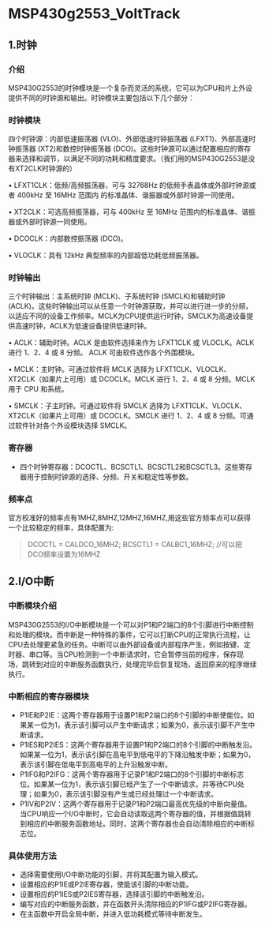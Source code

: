 # MSP430g2553_VoltTrack
## 1.时钟
### 介绍
MSP430G2553的时钟模块是一个复杂而灵活的系统，它可以为CPU和片上外设提供不同的时钟源和输出。时钟模块主要包括以下几个部分：
### 时钟模块
四个时钟源：内部低速振荡器 (VLO)、外部低速时钟振荡器 (LFXT1)、外部高速时钟振荡器 (XT2)和数控时钟振荡器 (DCO)。这些时钟源可以通过配置相应的寄存器来选择和调节，以满足不同的功耗和精度要求。（我们用的MSP430G2553是没有XT2CLK时钟源的）

• LFXT1CLK：低频/高频振荡器，可与 32768Hz 的低频手表晶体或外部时钟源或者 400kHz 至 16MHz 范围内
的标准晶体、谐振器或外部时钟源一同使用。

• XT2CLK：可选高频振荡器，可与 400kHz 至 16MHz 范围内的标准晶体、谐振器或外部时钟源一同使用。

• DCOCLK：内部数控振荡器 (DCO)。

• VLOCLK：具有 12kHz 典型频率的内部超低功耗低频振荡器。

### 时钟输出
三个时钟输出：主系统时钟 (MCLK)、子系统时钟 (SMCLK)和辅助时钟 (ACLK)。这些时钟输出可以从任意一个时钟源获取，并可以进行进一步的分频，以适应不同的设备工作频率。MCLK为CPU提供运行时钟，SMCLK为高速设备提供高速时钟，ACLK为低速设备提供低速时钟。

• ACLK：辅助时钟。ACLK 是由软件选择来作为 LFXT1CLK 或 VLOCLK。ACLK 进行 1、2、4 或 8 分频。
ACLK 可由软件选作各个外围模块。

• MCLK：主时钟。可通过软件将 MCLK 选择为 LFXT1CLK、VLOCLK、XT2CLK（如果片上可用）或 
DCOCLK。MCLK 进行 1、2、4 或 8 分频。MCLK 用于 CPU 和系统。

• SMCLK：子主时钟。可通过软件将 SMCLK 选择为 LFXT1CLK、VLOCLK、XT2CLK（如果片上可用）或 
DCOCLK。SMCLK 进行 1、2、4 或 8 分频。可通过软件针对各个外设模块选择 SMCLK。

### 寄存器
-   四个时钟寄存器：DCOCTL、BCSCTL1、BCSCTL2和BCSCTL3。这些寄存器用于控制时钟源的选择、分频、开关和稳定性等参数。

### 频率点
官方校准好的频率点有1MHZ,8MHZ,12MHZ,16MHZ,用这些官方频率点可以获得一个比较稳定的频率，具体配置为:

> DCOCTL = CALDCO_16MHZ;
> BCSCTL1 = CALBC1_16MHZ;
> //可以把DCO频率设置为16MHZ
## 2.I/O中断
### 中断模块介绍
MSP430G2553的I/O中断模块是一个可以对P1和P2端口的8个引脚进行中断控制和处理的模块。而中断是一种特殊的事件，它可以打断CPU的正常执行流程，让CPU去处理更紧急的任务。中断可以由外部设备或内部程序产生，例如按键、定时器、串口等。当CPU检测到一个中断请求时，它会暂停当前的程序，保存现场，跳转到对应的中断服务函数执行，处理完毕后恢复现场，返回原来的程序继续执行。
### 中断相应的寄存器模块
-   P1IE和P2IE：这两个寄存器用于设置P1和P2端口的8个引脚的中断使能位。如果某一位为1，表示该引脚可以产生中断请求；如果为0，表示该引脚不产生中断请求。
-   P1IES和P2IES：这两个寄存器用于设置P1和P2端口的8个引脚的中断触发沿。如果某一位为1，表示该引脚在高电平到低电平的下降沿触发中断；如果为0，表示该引脚在低电平到高电平的上升沿触发中断。
-   P1IFG和P2IFG：这两个寄存器用于记录P1和P2端口的8个引脚的中断标志位。如果某一位为1，表示该引脚已经产生了一个中断请求，并等待CPU处理；如果为0，表示该引脚没有产生或已经处理过一个中断请求。
-   P1IV和P2IV：这两个寄存器用于记录P1和P2端口最高优先级的中断向量值。当CPU响应一个I/O中断时，它会自动读取这两个寄存器的值，并根据值跳转到相应的中断服务函数地址。同时，这两个寄存器也会自动清除相应的中断标志位。
### 具体使用方法

-   选择需要使用I/O中断功能的引脚，并将其配置为输入模式。
-   设置相应的P1IE或P2IE寄存器，使能该引脚的中断功能。
-   设置相应的P1IES或P2IES寄存器，选择该引脚的中断触发沿。
-   编写对应的中断服务函数，并在函数开头清除相应的P1IFG或P2IFG寄存器。
-   在主函数中开启全局中断，并进入低功耗模式等待中断发生。
